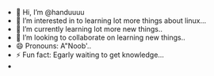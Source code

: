- 👋 Hi, I’m @handuuuu
- 👀 I’m interested in to learning lot more things about linux...
- 🌱 I’m currently learning lot more new things..
- 💞️ I’m looking to collaborate on learning new things..
- 😄 Pronouns: A"Noob'..
- ⚡ Fun fact: Egarly waiting to get knowledge...
-              

<!---
handuuuu/handuuuu is a ✨ special ✨ repository because its `README.md` (this file) appears on your GitHub profile.
You can click the Preview link to take a look at your changes.
--->
